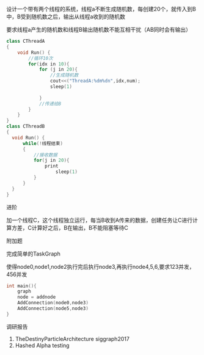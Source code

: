 设计一个带有两个线程的系统，线程a不断生成随机数，每创建20个，就传入到B中，B受到随机数之后，输出从线程a收到的随机数

要求线程a产生的随机数和线程B输出随机数不能互相干扰（AB同时会有输出）

```c++
class CThreadA
{
    void Run() {
        //循环10次
        for(idx in 10){
            for (j in 20){
                //生成随机数
                cout<<("ThreadA:%dm%dn",idx,num);
                sleep(1)
                
            }
            //传递给B
        }
    }
}
class CThreadB
{
  void Run() {
      while(!线程结束)
      {
          //接收数据
          for(j in 20){
              print
                  sleep(1)
          }
      }
  } 
}
```

进阶

加一个线程C，这个线程独立运行，每当B收到A传来的数据，创建任务让C进行计算方差，C计算好之后，B在输出，B不能阻塞等待C

附加题

完成简单的TaskGraph

使得node0,node1,node2执行完后执行node3,再执行node4,5,6,要求123并发，456并发

```c++
int main(){
    graph
    node = addnode
    AddConnection(node0,node3)
    AddConnection(node5,node3) 
}
```







调研报告

1. TheDestinyParticleArchitecture  siggraph2017
2. Hashed Alpha testing 